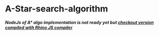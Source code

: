 A-Star-search-algorithm
=======================

##### NodeJs of A* algo implementation is not ready yet but [checkout version compiled with Rhino JS compiler](https://github.com/pasupulaphani/A-Star-search-algorithm/tree/rhino)